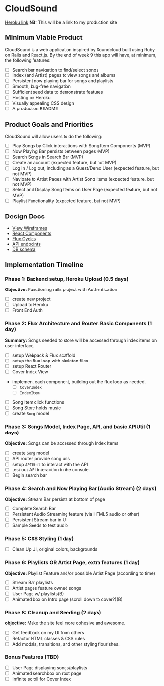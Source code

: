 # CloudSound

[Heroku link][heroku] **NB:** This will be a link to my production site

[heroku]: http://www.herokuapp.com

## Minimum Viable Product

CloudSound is a web application inspired by Soundcloud built using Ruby on Rails and React.js. By the end of week 9 this app will have, at minimum, the following features:

- [ ] Search bar navigation to find/select songs
- [ ] Index (and Artist) pages to view songs and albums
- [ ] Persistent now playing bar for songs and playlists
- [ ] Smooth, bug-free navigation
- [ ] Sufficient seed data to demonstrate features
- [ ] Hosting on Heroku
- [ ] Visually appealing CSS design
- [ ] A production README

## Product Goals and Priorities

CloudSound will allow users to do the following:

<!-- This is a Markdown checklist. Use it to keep track of your
progress. Put an x between the brackets for a checkmark: [x] -->

- [ ] Play Songs by Click interactions with Song Item Components (MVP)
- [ ] Now Playing Bar persists between pages (MVP)
- [ ] Search Songs in Search Bar (MVP)
- [ ] Create an account (expected feature, but not MVP)
- [ ] Log in / Log out, including as a Guest/Demo User (expected feature, but not MVP)
- [ ] Navigate to Artist Pages with Artist Song Items (expected feature, but not MVP)
- [ ] Select and Display Song Items on User Page (expected feature, but not MVP)
- [ ] Playlist Functionality (expected feature, but not MVP)

## Design Docs
* [View Wireframes][views]
* [React Components][components]
* [Flux Cycles][flux-cycles]
* [API endpoints][api-endpoints]
* [DB schema][schema]

[views]: ./docs/views.md
[components]: ./docs/components.md
[flux-cycles]: ./docs/flux-cycles.md
[api-endpoints]: ./docs/api-endpoints.md
[schema]: ./docs/schema.md

## Implementation Timeline

### Phase 1: Backend setup, Heroku Upload (0.5 days)

**Objective:** Functioning rails project with Authentication

- [ ] create new project
- [ ] Upload to Heroku
- [ ] Front End Auth

### Phase 2: Flux Architecture and Router, Basic Components (1 day)

**Summary:** Songs seeded to store will be accessed through index items on user interface.

- [ ] setup Webpack & Flux scaffold
- [ ] setup the flux loop with skeleton files
- [ ] setup React Router
- [ ] Cover Index View
- implement each component, building out the flux loop as needed.
  - [ ] `CoverIndex`
  - [ ] `IndexItem`
- [ ] Song Item click functions
- [ ] Song Store holds music
- [ ] create `Song` model

### Phase 3: Songs Model, Index Page, API, and basic APIUtil (1 days)

**Objective:** Songs can be accessed through Index Items

- [ ] create `Song` model
- [ ] API routes provide song urls
- [ ] setup `APIUtil` to interact with the API
- [ ] test out API interaction in the console.
- [ ] Begin search bar

### Phase 4: Search and Now Playing Bar (Audio Stream) (2 days)

**Objective:** Stream Bar persists at bottom of page

- [ ] Complete Search Bar
- [ ] Persistent Audio Streaming feature (via HTML5 audio or other)
- [ ] Persistent Stream bar in UI
- [ ] Sample Seeds to test audio

### Phase 5: CSS Styling (1 day)

- [ ] Clean Up UI, original colors, backgrounds

### Phase 6: Playlists OR Artist Page, extra features (1 day)

**Objective:** Playlist Feature and/or possible Artist Page (according to time)

- [ ] Stream Bar playlists
- [ ] Artist pages feature owned songs
- [ ] User Page w/ playlists(B)
- [ ] Animated box on Intro page (scroll down to cover?)(B)

### Phase 8: Cleanup and Seeding (2 days)

**objective:** Make the site feel more cohesive and awesome.

- [ ] Get feedback on my UI from others
- [ ] Refactor HTML classes & CSS rules
- [ ] Add modals, transitions, and other styling flourishes.

### Bonus Features (TBD)
- [ ] User Page displaying songs/playlists
- [ ] Animated searchbox on root page
- [ ] Infinite scroll for Cover Index

[phase-one]: ./docs/phases/phase1.md
[phase-two]: ./docs/phases/phase2.md
[phase-three]: ./docs/phases/phase3.md
[phase-four]: ./docs/phases/phase4.md
[phase-five]: ./docs/phases/phase5.md
